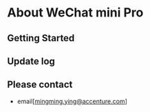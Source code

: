 # About WeChat mini Pro

## Getting Started

## Update log

## Please contact 
- email[[mingming.ying@accenture.com](mailto:mingming.ying@accenture.com)]



